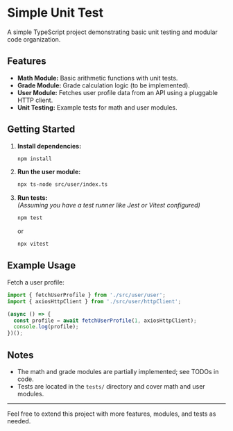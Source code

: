 # Simple Unit Test

A simple TypeScript project demonstrating basic unit testing and modular code organization.

## Features

- **Math Module:** Basic arithmetic functions with unit tests.
- **Grade Module:** Grade calculation logic (to be implemented).
- **User Module:** Fetches user profile data from an API using a pluggable HTTP client.
- **Unit Testing:** Example tests for math and user modules.

## Getting Started

1. **Install dependencies:**
   ```bash
   npm install
   ```

2. **Run the user module:**
   ```bash
   npx ts-node src/user/index.ts
   ```

3. **Run tests:**  
   *(Assuming you have a test runner like Jest or Vitest configured)*
   ```bash
   npm test
   ```
   or
   ```bash
   npx vitest
   ```

## Example Usage

Fetch a user profile:
```ts
import { fetchUserProfile } from './src/user/user';
import { axiosHttpClient } from './src/user/httpClient';

(async () => {
  const profile = await fetchUserProfile(1, axiosHttpClient);
  console.log(profile);
})();
```

## Notes

- The math and grade modules are partially implemented; see TODOs in code.
- Tests are located in the `tests/` directory and cover math and user modules.

---

Feel free to extend this project with more features, modules, and tests as needed.